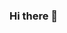 ### Hi there 👋

<div id="header" align="center">
<img src="https://komarev.com/ghpvc/?username=vibrates09&style=flat-square&color=blue" alt=""/>
</div>  
<!--
**vibrates09/vibrates09** is a ✨ _special_ ✨ repository because its `README.md` (this file) appears on your GitHub profile.

Here are some ideas to get you started:

- 🔭 I’m currently working on ...
- 🌱 I’m currently learning ...
- 👯 I’m looking to collaborate on ...
- 🤔 I’m looking for help with ...
- 💬 Ask me about ...
- 📫 How to reach me: ...
- 😄 Pronouns: ...
- ⚡ Fun fact: ...
-->
